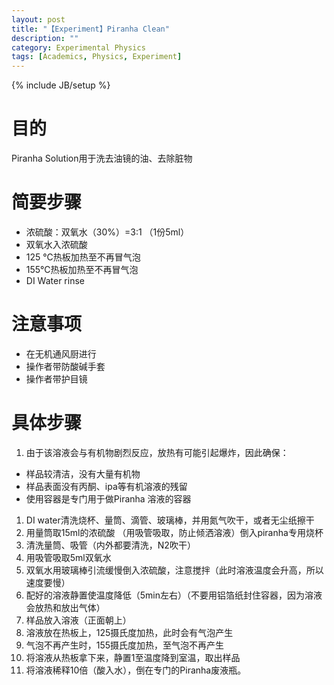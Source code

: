 ```yaml
---
layout: post
title: "【Experiment】Piranha Clean"
description: ""
category: Experimental Physics
tags: [Academics, Physics, Experiment]
---
```

{% include JB/setup %}

# 目的
Piranha Solution用于洗去油镜的油、去除脏物

# 简要步骤
* 浓硫酸：双氧水（30%）=3:1 （1份5ml）
* 双氧水入浓硫酸
* 125 ℃热板加热至不再冒气泡
* 155℃热板加热至不再冒气泡
* DI Water rinse

# 注意事项
* 在无机通风厨进行
* 操作者带防酸碱手套
* 操作者带护目镜

# 具体步骤

1. 由于该溶液会与有机物剧烈反应，放热有可能引起爆炸，因此确保：
* 样品较清洁，没有大量有机物
* 样品表面没有丙酮、ipa等有机溶液的残留
* 使用容器是专门用于做Piranha 溶液的容器
1. DI water清洗烧杯、量筒、滴管、玻璃棒，并用氮气吹干，或者无尘纸擦干
1. 用量筒取15ml的浓硫酸 （用吸管吸取，防止倾洒溶液）倒入piranha专用烧杯
1. 清洗量筒、吸管（内外都要清洗，N2吹干）
1. 用吸管吸取5ml双氧水
1. 双氧水用玻璃棒引流缓慢倒入浓硫酸，注意搅拌（此时溶液温度会升高，所以速度要慢）
1. 配好的溶液静置使温度降低（5min左右）（不要用铝箔纸封住容器，因为溶液会放热和放出气体）
1. 样品放入溶液（正面朝上）
1. 溶液放在热板上，125摄氏度加热，此时会有气泡产生
1. 气泡不再产生时，155摄氏度加热，至气泡不再产生
1. 将溶液从热板拿下来，静置1至温度降到室温，取出样品
1. 将溶液稀释10倍（酸入水），倒在专门的Piranha废液瓶。